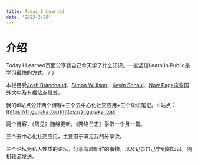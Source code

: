 ```yaml
---
title: Today I Learned
date: '2023-2-28'
---
```


# 介绍

Today I Learned页面分享我自己今天学了什么知识。一直坚信Learn In Public是学习最快的方式。[via](https://www.swyx.io/learn-in-public)

本栏目受[Josh Branchaud](https://github.com/jbranchaud/til)、[Simon Willison](https://til.simonwillison.net/)、[Kevin Schaul](https://www.kschaul.com/til/)、[Now Page](https://nownownow.com/)这些国外大牛及有趣站点启发。

我的til站点公开两个博客+三个去中心化社交应用+三个论坛笔记。til站点：[https://til.gujiakai.top](https://til.gujiakai.top)

两个博客，《周见》随缘更新，《网络日志》争取一个月一篇。

三个去中心化社交应用，主要用于满足我的分享欲。

三个论坛为私人性质的论坛，分享有趣新鲜的事物，以及记录自己学到的知识。随机轮流发送。


